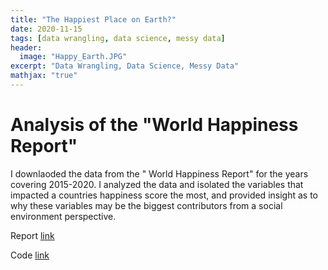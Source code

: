 ```yaml
---
title: "The Happiest Place on Earth?"
date: 2020-11-15
tags: [data wrangling, data science, messy data]
header:
  image: "Happy_Earth.JPG"
excerpt: "Data Wrangling, Data Science, Messy Data"
mathjax: "true"
---
```


# Analysis of the "World Happiness Report"

I downlaoded the data from the " World Happiness Report" for the years  covering 2015-2020.  I analyzed the data and isolated the variables that impacted a countries happiness score the most, and provided insight as to why these variables may be the biggest contributors from a social environment perspective.



Report [link](https://github.com/cbradway72/cbradway72.github.io/blob/master/Happiest%20Place%20on%20Earth%20Paper.pdf)

Code [link](https://github.com/cbradway72/cbradway72.github.io/blob/master/New%20Happiness%20.pdf)

